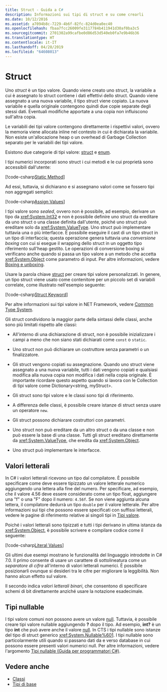 ```yaml
---
title: Struct - Guida a C#
description: Informazioni sui tipi di struct e su come crearli
ms.date: 10/12/2016
ms.assetid: a7094b8c-7229-4b6f-82fc-824d0ea0ec40
ms.openlocfilehash: fbaa7fcc26009fe3117784b411941d30af0ba3c5
ms.sourcegitcommit: 2701302a99cafbe0d86d53d540eb0fa7e9b46b36
ms.translationtype: HT
ms.contentlocale: it-IT
ms.lasthandoff: 04/28/2019
ms.locfileid: "64608013"
---
```

# <a name="structs"></a>Struct
Uno *struct* è un tipo valore. Quando viene creato uno struct, la variabile a cui è assegnato lo struct contiene i dati effettivi dello struct. Quando viene assegnato a una nuova variabile, il tipo struct viene copiato. La nuova variabile e quella originale contengono quindi due copie separate degli stessi dati. Eventuali modifiche apportate a una copia non influiscono sull'altra copia.

Le variabili dei tipi valore contengono direttamente i rispettivi valori, ovvero la memoria viene allocata inline nel contesto in cui è dichiarata la variabile. Non esiste un'allocazione heap o un overhead di Garbage Collection separato per le variabili dei tipi valore.  
  
Esistono due categorie di tipi valore: [struct](./language-reference/keywords/struct.md) e [enum](./language-reference/keywords/enum.md).  
  
I tipi numerici incorporati sono struct i cui metodi e le cui proprietà sono accessibili dall'utente:  
  
[!code-csharp[Static Method](../../samples/snippets/csharp/concepts/structs/static-method.cs)]
  
Ad essi, tuttavia, si dichiarano e si assegnano valori come se fossero tipi non aggregati semplici:  
  
[!code-csharp[Assign Values](../../samples/snippets/csharp/concepts/structs/assign-value.cs)] 
  
I tipi valore sono *sealed*, ovvero non è possibile, ad esempio, derivare un tipo da <xref:System.Int32> e non è possibile definire uno struct da ereditare da uno struct o una classe definita dall'utente, poiché uno struct può ereditare solo da <xref:System.ValueType>. Uno struct può implementare tuttavia una o più interfacce. È possibile eseguire il cast di un tipo struct in un tipo di interfaccia; questa operazione genera tuttavia una *conversione boxing*  con cui si esegue il wrapping dello struct in un oggetto tipo riferimento sull'heap gestito. Le operazioni di conversione boxing si verificano anche quando si passa un tipo valore a un metodo che accetta <xref:System.Object> come parametro di input. Per altre informazioni, vedere [Boxing e unboxing](./programming-guide/types/boxing-and-unboxing.md ).  
  
Usare la parola chiave [struct](./language-reference/keywords/struct.md) per creare tipi valore personalizzati. In genere, un tipo struct viene usato come contenitore per un piccolo set di variabili correlate, come illustrato nell'esempio seguente:  
  
[!code-csharp[Struct Keyword](../../samples/snippets/csharp/concepts/structs/struct-keyword.cs)]  
  
Per altre informazioni sui tipi valore in NET Framework, vedere [Common Type System](../standard/common-type-system.md).  
    
Gli struct condividono la maggior parte della sintassi delle classi, anche sono più limitati rispetto alle classi:  
  
- All'interno di una dichiarazione di struct, non è possibile inizializzare i campi a meno che non siano stati dichiarati come `const` o `static`.  
  
- Uno struct non può dichiarare un costruttore senza parametri o un finalizzatore.  
  
- Gli struct vengono copiati su assegnazione. Quando uno struct viene assegnato a una nuova variabile, tutti i dati vengono copiati e qualsiasi modifica alla nuova copia non modifica i dati nella copia originale. È importante ricordare questo aspetto quando si lavora con le Collection di tipi valore come Dictionary<string, myStruct>.  
  
- Gli struct sono tipi valore e le classi sono tipi di riferimento.  
  
- A differenza delle classi, è possibile creare istanze di struct senza usare un operatore `new`.  
  
- Gli struct possono dichiarare costruttori con parametri.  
  
- Uno struct non può ereditare da un altro struct o da una classe e non può essere la base di una classe. Tutti gli struct ereditano direttamente da <xref:System.ValueType>, che eredita da <xref:System.Object>.  
  
- Uno struct può implementare le interfacce.

## <a name="literal-values"></a>Valori letterali  
In C# i valori letterali ricevono un tipo dal compilatore. È possibile specificare come deve essere tipizzato un valore letterale numerico aggiungendo una lettera alla fine del numero. Per specificare, ad esempio, che il valore 4.56 deve essere considerato come un tipo float, aggiungere una "f" o una "F" dopo il numero: `4.56f`. Se non viene aggiunta alcuna lettera, il compilatore dedurrà un tipo `double` per il valore letterale. Per altre informazioni sui tipi che possono essere specificati con suffissi letterali, vedere le pagine di riferimento relative ai singoli tipi in [Tipi valore](./language-reference/keywords/value-types.md).  
  
Poiché i valori letterali sono tipizzati e tutti i tipi derivano in ultima istanza da <xref:System.Object>, è possibile scrivere e compilare codice come il seguente:  
  
[!code-csharp[Literal Values](../../samples/snippets/csharp/concepts/structs/literals.cs)]

Gli ultimi due esempi mostrano le funzionalità del linguaggio introdotte in C# 7.0. Il primo consente di usare un carattere di sottolineatura come un *separatore di cifra* all'interno di valori letterali numerici. È possibile posizionarli ovunque si desideri tra le cifre per migliorare la leggibilità. Non hanno alcun effetto sul valore.

Il secondo indica *valori letterali binari*, che consentono di specificare schemi di bit direttamente anziché usare la notazione esadecimale.

## <a name="nullable-types"></a>Tipi nullable  
I tipi valore comuni non possono avere un valore [null](./language-reference/keywords/null.md). Tuttavia, è possibile creare tipi valore nullable aggiungendo **?** dopo il tipo. Ad esempio, **int?** è un tipo **int** che può avere anche il valore [null](./language-reference/keywords/null.md). In CTS i tipi nullable sono istanze del tipo di struct generico <xref:System.Nullable%601>. I tipi nullable sono particolarmente utili quando si passano dati da e verso database in cui possono essere presenti valori numerici null. Per altre informazioni, vedere l'argomento [Tipi nullable (Guida per programmatori C#)](./programming-guide/nullable-types/index.md).

## <a name="see-also"></a>Vedere anche

- [Classi](classes.md)
- [Tipi di base](basic-types.md)
